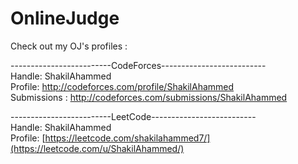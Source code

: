# OnlineJudge

Check out my OJ's profiles : 

-------------------------CodeForces-------------------------- <br />
Handle: ShakilAhammed <br />
Profile: http://codeforces.com/profile/ShakilAhammed<br />
Submissions : http://codeforces.com/submissions/ShakilAhammed<br />


-------------------------LeetCode-------------------------- <br />
Handle: ShakilAhammed <br />
Profile: [https://leetcode.com/shakilahammed7/](https://leetcode.com/u/ShakilAhammed/)<br />
